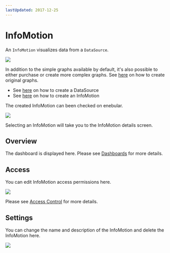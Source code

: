 ```yaml
---
lastUpdated: 2017-12-25
---
```


# InfoMotion

An `InfoMotion` visualizes data from a `DataSource`.

![](../_asset/images/InfoMotion/enebular-developers-aboutinfotype.png)

In addition to the simple graphs available by default, it's also possible to either purchase or create more complex graphs. See [here](./InfoMotionTool.md) on how to create original graphs.

- See [here](./CreateDataSource.md) on how to create a DataSource
- See [here](./CreateInfoMotion.md) on how to create an InfoMotion

The created InfoMotion can been checked on enebular.

![](https://i.gyazo.com/a92f72b76d3d38eb1409c5ba72964720.png)

Selecting an InfoMotion will take you to the InfoMotion details screen.

## Overview

The dashboard is displayed here. Please see [Dashboards](./CreateInfoMotion.md) for more details.

## Access

You can edit InfoMotion access permissions here.

![](https://i.gyazo.com/e16a84b1278a85d74e024350c6daae4b.png)

Please see [Access Control](../Config/Access.md) for more details.

## Settings

You can change the name and description of the InfoMotion and delete the InfoMotion here.

![](https://i.gyazo.com/a5d7bf668507515b5ecf4a52c1821871.png)
